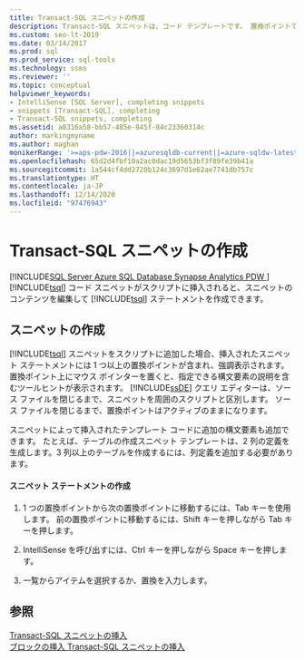 ```yaml
---
title: Transact-SQL スニペットの作成
description: Transact-SQL スニペットは、コード テンプレートです。 置換ポイントでコンテンツを挿入し、テンプレートに構文要素を追加することによって、その使用をカスタマイズする方法について説明します。
ms.custom: seo-lt-2019
ms.date: 03/14/2017
ms.prod: sql
ms.prod_service: sql-tools
ms.technology: ssms
ms.reviewer: ''
ms.topic: conceptual
helpviewer_keywords:
- IntelliSense [SQL Server], completing snippets
- snippets [Transact-SQL], completing
- Transact-SQL snippets, completing
ms.assetid: a8316a58-bb57-485e-845f-84c23360314c
author: markingmyname
ms.author: maghan
monikerRange: '>=aps-pdw-2016||=azuresqldb-current||=azure-sqldw-latest||>=sql-server-2016||>=sql-server-linux-2017||=azuresqldb-mi-current'
ms.openlocfilehash: 65d2d4fbf10a2ac0dac19d5653bf3f89fe39b41a
ms.sourcegitcommit: 1a544cf4dd2720b124c3697d1e62ae7741db757c
ms.translationtype: HT
ms.contentlocale: ja-JP
ms.lasthandoff: 12/14/2020
ms.locfileid: "97476943"
---
```

# <a name="complete-transact-sql-snippets"></a>Transact-SQL スニペットの作成
[!INCLUDE[SQL Server Azure SQL Database Synapse Analytics PDW ](../../includes/applies-to-version/sql-asdb-asdbmi-asa-pdw.md)]
  [!INCLUDE[tsql](../../includes/tsql-md.md)] コード スニペットがスクリプトに挿入されると、スニペットのコンテンツを編集して [!INCLUDE[tsql](../../includes/tsql-md.md)] ステートメントを作成できます。  
  
## <a name="completing-snippets"></a>スニペットの作成  
 [!INCLUDE[tsql](../../includes/tsql-md.md)] スニペットをスクリプトに追加した場合、挿入されたスニペット ステートメントには 1 つ以上の置換ポイントが含まれ、強調表示されます。 置換ポイント上にマウス ポインターを置くと、指定できる構文要素の説明を含むツールヒントが表示されます。 [!INCLUDE[ssDE](../../includes/ssde-md.md)] クエリ エディターは、ソース ファイルを閉じるまで、スニペットを周囲のスクリプトと区別します。 ソース ファイルを閉じるまで、置換ポイントはアクティブのままになります。  
  
 スニペットによって挿入されたテンプレート コードに追加の構文要素も追加できます。 たとえば、テーブルの作成スニペット テンプレートは、2 列の定義を生成します。3 列以上のテーブルを作成するには、列定義を追加する必要があります。  
  
#### <a name="completing-the-snippet-statement"></a>スニペット ステートメントの作成  
  
1.  1 つの置換ポイントから次の置換ポイントに移動するには、Tab キーを使用します。 前の置換ポイントに移動するには、Shift キーを押しながら Tab キーを押します。  
  
2.  IntelliSense を呼び出すには、Ctrl キーを押しながら Space キーを押します。  
  
3.  一覧からアイテムを選択するか、置換を入力します。  
  
## <a name="see-also"></a>参照  
 [Transact-SQL スニペットの挿入](./insert-transact-sql-snippets.md)   
 [ブロックの挿入 Transact-SQL スニペットの挿入](./insert-surround-with-transact-sql-snippets.md)  
  
